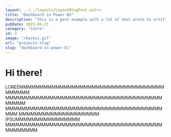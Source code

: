 ```yaml
---
layout: ../../layouts/LayoutBlogPost.astro
title: "Dashboard in Power BI"
description: "this is a post example with a lot of text wrote to artificial intelligence blahblah "
pubDate: 2023-01-21
category: "intro"
id: 3
image: "/backui.gif"
url: "projects-slug"
slug: "dashboard-in-power-bi"
---
```


# Hi there!

LOREEMMMMMMMMMMMMMMMMMMMMMMMMMMMMMMMMMMMMMMMMMM
MMMMMMMMMMMMMMMMMMMMMMMMMMMMMMMMMMMMMMMMMMMM
MMMMMMMMMMMMMMMMMMMMMMMMMMMMMMMMMMMMMMMMMM
MMMMMMMMMMMMMMMMMMMM IPSUMMMMMMMMMMMMMMMM
MMMMMMMMMMMMMMMMMMMMMMMMMMMMMMMMMMMMMMM
MMMMMMMM